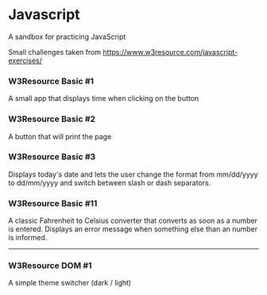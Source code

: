 # Javascript
A sandbox for practicing JavaScript

Small challenges taken from https://www.w3resource.com/javascript-exercises/

### W3Resource Basic #1
A small app that displays time when clicking on the button

### W3Resource Basic #2
A button that will print the page

### W3Resource Basic #3
Displays today's date and lets the user change the format from mm/dd/yyyy to dd/mm/yyyy and switch between slash or dash separators.

### W3Resource Basic #11
A classic Fahrenheit to Celsius converter that converts as soon as a number is entered. Displays an error message when something else than an number is informed.

------------

### W3Resource DOM #1
A simple theme switcher (dark / light)


